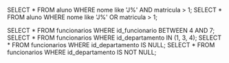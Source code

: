 SELECT * FROM aluno WHERE nome like 'J%' AND matricula > 1;
SELECT * FROM aluno WHERE nome like 'J%' OR matricula > 1;

SELECT * FROM funcionarios WHERE id_funcionario BETWEEN 4 AND 7;
SELECT * FROM funcionarios WHERE id_departamento IN (1, 3, 4);
SELECT * FROM funcionarios WHERE id_departamento IS NULL;
SELECT * FROM funcionarios WHERE id_departamento IS NOT NULL;